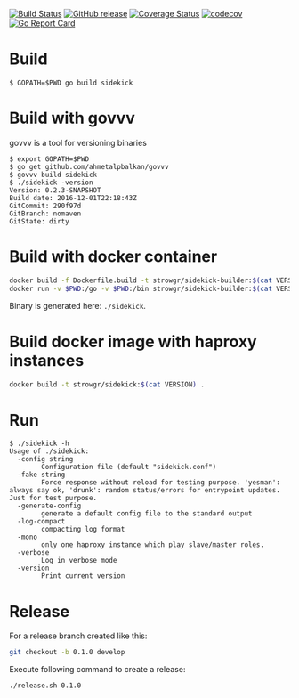[![Build Status](https://travis-ci.org/voyages-sncf-technologies/strowgr-sidekick.svg?branch=0.2.x)](https://travis-ci.org/voyages-sncf-technologies/strowgr-sidekick) [![GitHub release](https://img.shields.io/github/release/voyages-sncf-technologies/strowgr-sidekick.svg)](https://github.com/voyages-sncf-technologies/strowgr-sidekick/releases/latest) [![Coverage Status](https://coveralls.io/repos/github/voyages-sncf-technologies/strowgr-sidekick/badge.svg)](https://coveralls.io/github/voyages-sncf-technologies/strowgr-sidekick) [![codecov](https://codecov.io/gh/voyages-sncf-technologies/strowgr-sidekick/branch/0.2.x/graph/badge.svg)](https://codecov.io/gh/voyages-sncf-technologies/strowgr-sidekick) [![Go Report Card](https://goreportcard.com/badge/github.com/voyages-sncf-technologies/strowgr-sidekick)](https://goreportcard.com/report/github.com/voyages-sncf-technologies/strowgr-sidekick)


# Build

```
$ GOPATH=$PWD go build sidekick
```

# Build with govvv

govvv is a tool for versioning binaries
 
```
$ export GOPATH=$PWD
$ go get github.com/ahmetalpbalkan/govvv
$ govvv build sidekick
$ ./sidekick -version
Version: 0.2.3-SNAPSHOT
Build date: 2016-12-01T22:18:43Z
GitCommit: 290f97d
GitBranch: nomaven
GitState: dirty
```

# Build with docker container
```bash
docker build -f Dockerfile.build -t strowgr/sidekick-builder:$(cat VERSION) .
docker run -v $PWD:/go -v $PWD:/bin strowgr/sidekick-builder:$(cat VERSION)
```
Binary is generated here: ```./sidekick```.

# Build docker image with haproxy instances
```bash
docker build -t strowgr/sidekick:$(cat VERSION) .
```

# Run


```
$ ./sidekick -h
Usage of ./sidekick:
  -config string
    	Configuration file (default "sidekick.conf")
  -fake string
    	Force response without reload for testing purpose. 'yesman': always say ok, 'drunk': random status/errors for entrypoint updates. Just for test purpose.
  -generate-config
    	generate a default config file to the standard output
  -log-compact
    	compacting log format
  -mono
    	only one haproxy instance which play slave/master roles.
  -verbose
    	Log in verbose mode
  -version
    	Print current version
```

# Release

For a release branch created like this:

```bash
git checkout -b 0.1.0 develop
```

Execute following command to create a release:

```bash
./release.sh 0.1.0
```
